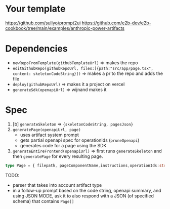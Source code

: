 # Your template

https://github.com/sullyo/prompt2ui
https://github.com/e2b-dev/e2b-cookbook/tree/main/examples/anthropic-power-artifacts

# Dependencies

- `newRepoFromTemplate(githubTemplateUrl)` => makes the repo
- `editGithubRepo(githubRepoUrl, files:[{path:"src/app/page.tsx", content: skeletonCodeString}])` => makes a pr to the repo and adds the file
- `deploy(githubRepoUrl)` => makes it a project on vercel
- `generateSdk(openapiUrl)` => wijnand makes it

# Spec

1. [b] `generateSkeleton` => `{skeletonCodeString, pagesJson}`
2. `generatePage(openapiUrl, page)` 
    - uses artifact system prompt 
    - gets partial openapi spec for operationIds (`pruneOpenapi`)
    - generates code for a page using the SDK
3. `generateEntireFrontend(openapiUrl)` => first runs `generateSkeleton` and then `generatePage` for every resulting page.

```ts
type Page = { filepath, pageComponentName,instructions,operationIds:string[] }
```

TODO: 

- parser that takes into account artifact type
- in a follow-up prompt based on the code string, openapi summary, and using JSON MODE, ask it to also respond with a JSON (of specified schema) that contains `Page[]`

